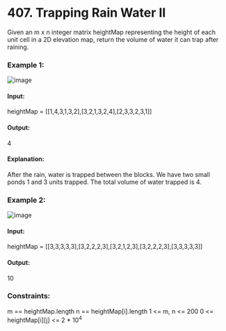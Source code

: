 # 407. Trapping Rain Water II
Given an m x n integer matrix heightMap representing the height of each unit cell in a 2D elevation map, return the volume of water it can trap after raining.

### Example 1:
![image](https://github.com/user-attachments/assets/48560210-937f-4fe6-a5f4-2484535b8df7)
#### Input: 
heightMap = [[1,4,3,1,3,2],[3,2,1,3,2,4],[2,3,3,2,3,1]]
#### Output:
4
#### Explanation: 
After the rain, water is trapped between the blocks.
We have two small ponds 1 and 3 units trapped.
The total volume of water trapped is 4.

### Example 2:
![image](https://github.com/user-attachments/assets/f20a8e28-3f7a-4732-9553-1f749a9002eb)
#### Input:
heightMap = [[3,3,3,3,3],[3,2,2,2,3],[3,2,1,2,3],[3,2,2,2,3],[3,3,3,3,3]]
#### Output:
10
 
### Constraints:
m == heightMap.length
n == heightMap[i].length
1 <= m, n <= 200
0 <= heightMap[i][j] <= 2 * $`10^4`$

